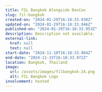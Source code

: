 ```yaml
---
title: FIL Bangkok Alongside DevCon
slug: fil-bangkok
created-on: "2024-01-29T16:18:33.938Z"
updated-on: "2024-01-29T16:18:33.946Z"
published-on: "2024-01-29T16:18:33.953Z"
description: Description not available.
external-link:
  href: null
  text: null
start-date: "2024-11-10T16:18:33.964Z"
end-date: "2024-11-15T16:18:33.972Z"
location: Bangkok, Thailand
image:
  url: /assets/images/filbangkok-24.png
  alt: FIL Bangkok Logo
involvement: hosted
---
```

